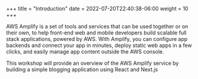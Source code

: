 +++
title = "Introduction"
date = 2022-07-20T22:40:38-06:00
weight = 10
+++

AWS Amplify is a set of tools and services that can be used together or on their own, to help front-end web and mobile developers build scalable full stack applications, powered by AWS. With Amplify, you can configure app backends and connect your app in minutes, deploy static web apps in a few clicks, and easily manage app content outside the AWS console.

This workshop will provide an overview of the AWS Amplify service by building a simple blogging application using React and Next.js
